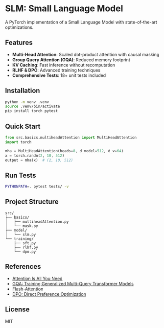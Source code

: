 # SLM: Small Language Model

A PyTorch implementation of a Small Language Model with state-of-the-art optimizations.

## Features

- **Multi-Head Attention**: Scaled dot-product attention with causal masking
- **Group Query Attention (GQA)**: Reduced memory footprint
- **KV Caching**: Fast inference without recomputation
- **RLHF & DPO**: Advanced training techniques
- **Comprehensive Tests**: 18+ unit tests included

## Installation

```bash
python -m venv .venv
source .venv/bin/activate
pip install torch pytest
```

## Quick Start

```python
from src.basics.multiheadAttention import MultiHeadAttention
import torch

mha = MultiHeadAttention(heads=8, d_model=512, d_v=64)
x = torch.randn(2, 10, 512)
output = mha(x)  # (2, 10, 512)
```

## Run Tests

```bash
PYTHONPATH=. pytest tests/ -v
```

## Project Structure

```
src/
├── basics/
│   ├── multiheadAttention.py
│   └── mask.py
├── model/
│   └── slm.py
└── training/
    ├── sft.py
    ├── rlhf.py
    └── dpo.py
```

## References

- [Attention Is All You Need](https://arxiv.org/abs/1706.03762)
- [GQA: Training Generalized Multi-Query Transformer Models](https://arxiv.org/abs/2305.13245)
- [Flash-Attention](https://arxiv.org/abs/2205.14135)
- [DPO: Direct Preference Optimization](https://arxiv.org/abs/2306.04604)

## License

MIT